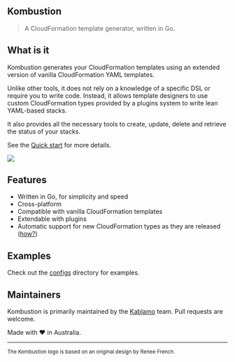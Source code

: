 ## Kombustion

> A CloudFormation template generator, written in Go.

## What is it

Kombustion generates your CloudFormation templates using an extended version of
vanilla CloudFormation YAML templates.

Unlike other tools, it does not rely on a knowledge of a specific DSL or require
you to write code. Instead, it allows template designers to use custom
CloudFormation types provided by a plugins system to write lean YAML-based
stacks.

It also provides all the necessary tools to create, update, delete and retrieve
the status of your stacks.

See the [Quick start](quickstart.md) for more details.

[![](https://tokei.rs/b1/github/kablamooss/kombustion)](https://github.com/kablamooss/kombustion)

## Features

* Written in Go, for simplicity and speed
* Cross-platform
* Compatible with vanilla CloudFormation templates
* Extendable with plugins
* Automatic support for new CloudFormation types as they are released
  ([how?](generation.md))

## Examples

Check out the
[configs](https://github.com/KablamoOSS/Kombustion/tree/master/examples/)
directory for examples.

## Maintainers

Kombustion is primarily maintained by the [Kablamo](https://www.kablamo.com.au/)
team. Pull requests are welcome.

Made with :heart: in Australia.

---

<small>The Kombustion logo is based on an original design by Renee
French.</small>
